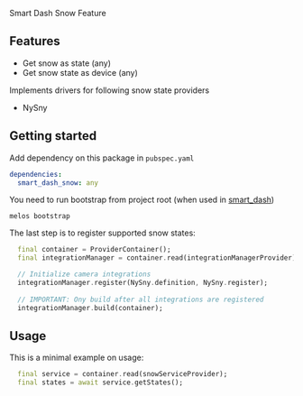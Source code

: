 Smart Dash Snow Feature

## Features

* Get snow as state (any)
* Get snow state as device (any)

Implements drivers for following snow state providers
* NySny

## Getting started

Add dependency on this package in `pubspec.yaml`

```yaml
dependencies:
  smart_dash_snow: any
```

You need to run bootstrap from project root (when used in [smart_dash](https://github.com/kengu/no.kengu.smart_dash))

```
melos bootstrap
```

The last step is to register supported snow states:

```dart
  final container = ProviderContainer();
  final integrationManager = container.read(integrationManagerProvider);

  // Initialize camera integrations
  integrationManager.register(NySny.definition, NySny.register);
    
  // IMPORTANT: Ony build after all integrations are registered 
  integrationManager.build(container);
```

## Usage

This is a minimal example on usage:

```dart
  final service = container.read(snowServiceProvider);
  final states = await service.getStates();
```



